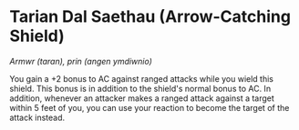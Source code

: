 # Tarian Dal Saethau (Arrow-Catching Shield)

*Armwr (taran), prin (angen ymdiwnio)*

You gain a +2 bonus to AC against ranged attacks while you wield this shield. This bonus is in addition to the shield's normal bonus to AC. In addition, whenever an attacker makes a ranged attack against a target within 5 feet of you, you can use your reaction to become the target of the attack instead.